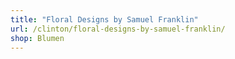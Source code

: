 ```yaml
---
title: "Floral Designs by Samuel Franklin"
url: /clinton/floral-designs-by-samuel-franklin/
shop: Blumen
---
```

